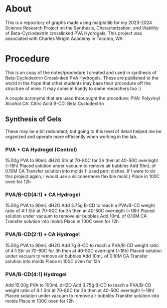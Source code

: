 # About
This is a repository of graphs made using matplotlib for my 2023-2024 Science Research Project on the Synthesis, Characterization, and Viability of Beta-Cyclodextrin crosslinked PVA Hydrogels. This project was associated with Charles Wright Academy in Tacoma, WA.

# Procedure
This is an copy of the notes/procedure I created and used in synthesis of Beta-Cyclodextrin Crosslinked PVA Hydrogels. These are published to the world in the hope that other students may base their procedure off the structure of mine. It may come in handy to some reearchers too :)

A couple acronyms that are used throuought the procedure:
PVA: Polyvinyl Alcohol
CA: Citric Acid
B-CD: Beta Cyclodextrin

## Synthesis of Gels
These may be a bit redundant, but going to this level of detail helped me be organized and operate more efficiently when working in the lab.

### PVA + CA Hydrogel (Control)
15.00g PVA to 90mL dH2O
Stir at 70-80C for 3h then at 40-50C overnight (~18h)
Placed solution under vacuum to remove air bubbles
Add 10mL of 0.10M CA
Transfer solution into molds (I used petri dishes. If I were to do this project again, I would use a silicone/more flexible mold.)
Place in 100C oven for 12h

### PVA/B-CD(4:1) + CA Hydrogel
15.00g PVA to 90mL dH2O
Add 3.75g B-CD to reach a PVA/B-CD weight ratio of 4:1
Stir at 70-80C for 3h then at 40-50C overnight (~18h)
Placed solution under vacuum to remove air bubbles
Add 10mL of 0.10M CA
Transfer solution into molds
Place in 100C oven for 12h

### PVA/B-CD(2:1) + CA Hydrogel
15.00g PVA to 90mL dH2O
Add 7g B-CD to reach a PVA/B-CD weight ratio of 4:1
Stir at 70-80C for 3h then at 40-50C overnight (~18h)
Placed solution under vacuum to remove air bubbles
Add 10mL of 0.10M CA
Transfer solution into molds
Place in 100C oven for 12h


### PVA/B-CD(4:1) Hydrogel 
Add 15.00g PVA to 100mL dH2O
Add 3.75g B-CD to reach a PVA/B-CD weight ratio of 4:1
Stir at 70-80C for 3h then at 40-50C overnight (~18h)
Placed solution under vacuum to remove air bubbles
Transfer solution into molds
Place in 100C oven for 12h












